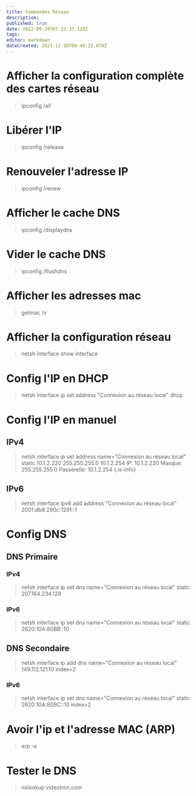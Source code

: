 ```yaml
---
title: Commandes Réseau
description: 
published: true
date: 2022-09-20T07:33:37.128Z
tags: 
editor: markdown
dateCreated: 2021-12-16T08:49:22.074Z
---
```


# Afficher la configuration complète des cartes réseau
> ipconfig /all

# Libérer l'IP
> ipconfig /release

# Renouveler l'adresse IP
> ipconfig /renew

# Afficher le cache DNS
> ipconfig /displaydns

# Vider le cache DNS
> ipconfig /flushdns

# Afficher les adresses mac
> getmac /v

# Afficher la configuration réseau
> netsh interface show interface


# Config l'IP en DHCP
> netsh interface ip set address "Connexion au réseau local" dhcp

# Config l'IP en manuel
## IPv4
> netsh interface ip set address name="Connexion au réseau local" static 10.1.2.220 255.255.255.0 10.1.2.254
> IP: 10.1.2.220 Masque: 255.255.255.0 Passerelle: 10.1.2.254
{.is-info}

## IPv6
> netsh interface ipv6 add address "Connexion au réseau local" 2001:db8:290c:1291::1

# Config DNS
## DNS Primaire
### IPv4
> netsh interface ip set dns name="Connexion au réseau local" static 207.164.234.129
### IPv6
> netsh interface ip set dns name="Connexion au réseau local" static 2620:10A:80BB::10
## DNS Secondaire
> netsh interface ip add dns name="Connexion au réseau local" 149.112.121.10 index=2
### IPv6
> netsh interface ip set dns name="Connexion au réseau local" static 2620:10A:80BC::10 index=2

# Avoir l'ip et l'adresse MAC (ARP)
> arp -a

# Tester le DNS
> nslookup videotron.com



